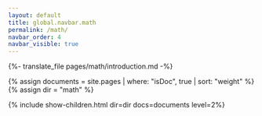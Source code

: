 ```yaml
---
layout: default
title: global.navbar.math
permalink: /math/
navbar_order: 4
navbar_visible: true
---
```


{%- translate_file pages/math/introduction.md -%}

<!--Extracting documentation pages-->
{% assign documents = site.pages | where: "isDoc", true | sort: "weight" %}
{% assign dir = "math" %}

<!--This will print all documentation hierachy-->
{% include show-children.html dir=dir docs=documents level=2%}

<!--
This will start printing at level 2
{% include show-children.html dir=dir docs=documents level=2 %}

This stop printing at level 2
{% include show-children.html dir=dir docs=documents maxLevel=2 %}
-->